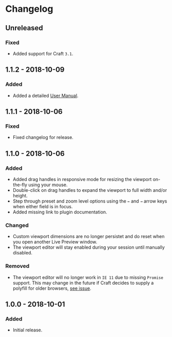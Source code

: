 # Changelog

## Unreleased

### Fixed

-   Added support for Craft `3.1`.

## 1.1.2 - 2018-10-09

### Added

-   Added a detailed [User Manual](https://github.com/michaelhue/craft-breakpoint/tree/master/docs).

## 1.1.1 - 2018-10-06

### Fixed

-   Fixed changelog for release.

## 1.1.0 - 2018-10-06

### Added

-   Added drag handles in responsive mode for resizing the viewport on-the-fly using your mouse.
-   Double-click on drag handles to expand the viewport to full width and/or height.
-   Step through preset and zoom level options using the `←` and `→` arrow keys when either field is in focus.
-   Added missing link to plugin documentation.

### Changed

-   Custom viewport dimensions are no longer persistet and do reset when you open another Live Preview window.
-   The viewport editor will stay enabled during your session until manually disabled.

### Removed

-   The viewport editor will no longer work in `IE 11` due to missing `Promise` support. This may change in the future if Craft decides to supply a polyfill for older browsers, [see issue](https://github.com/craftcms/cms/issues/3353).

## 1.0.0 - 2018-10-01

### Added

-   Initial release.

